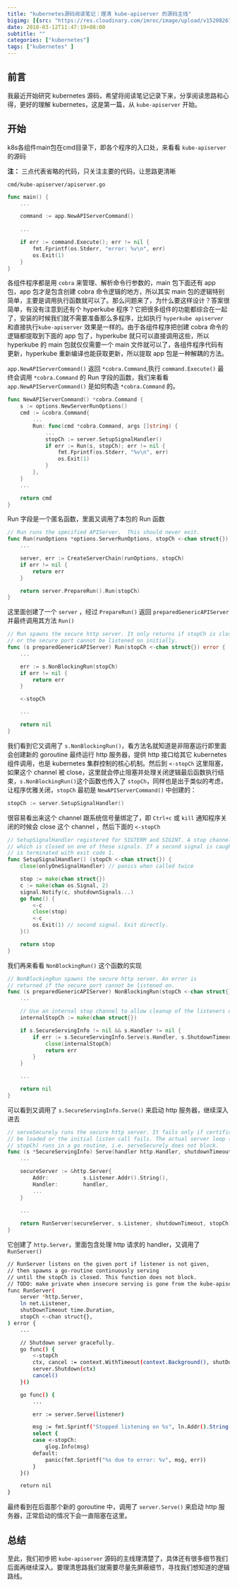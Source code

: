 ```yaml
---
title: "kubernetes源码阅读笔记：理清 kube-apiserver 的源码主线"
bigimg: [{src: "https://res.cloudinary.com/imroc/image/upload/v1520826775/blog/k8s/Banner-Hacker.png", desc: "hacker"}]
date: 2018-03-12T11:47:19+08:00
subtitle: ""
categories: ["kubernetes"]
tags: ["kubernetes" ]
---
```


## 前言
我最近开始研究 kubernetes 源码，希望将阅读笔记记录下来，分享阅读思路和心得，更好的理解 kubernetes，这是第一篇，从 `kube-apiserver` 开始。

## 开始
k8s各组件main包在cmd目录下，即各个程序的入口处，来看看 `kube-apiserver` 的源码

**注：** 三点代表省略的代码，只关注主要的代码，让思路更清晰  
  
`cmd/kube-apiserver/apiserver.go`
``` go
func main() {
	...

	command := app.NewAPIServerCommand()
	
	...

	if err := command.Execute(); err != nil {
		fmt.Fprintf(os.Stderr, "error: %v\n", err)
		os.Exit(1)
	}
}

```
各组件程序都是用 `cobra` 来管理、解析命令行参数的，main 包下面还有 app 包，app 包才是包含创建 cobra 命令逻辑的地方，所以其实 main 包的逻辑特别简单，主要是调用执行函数就可以了。那么问题来了，为什么要这样设计？答案很简单，有没有注意到还有个 hyperkube 程序？它把很多组件的功能都综合在一起了，安装的时候我们就不需要准备那么多程序，比如执行 `hyperkube apiserver` 和直接执行`kube-apiserver` 效果是一样的。由于各组件程序把创建 cobra 命令的逻辑都提取到下面的 app 包了，hyperkube 就只可以直接调用这些，所以 hyperkube 的 main 包就仅仅需要一个 main 文件就可以了，各组件程序代码有更新，hyperkube 重新编译也能获取更新，所以提取 app 包是一种解耦的方法。  
  
`app.NewAPIServerCommand()` 返回 `*cobra.Command`,执行 `command.Execute()` 最终会调用 `*cobra.Command` 的 Run 字段的函数，我们来看看 `app.NewAPIServerCommand()` 是如何构造 `*cobra.Command` 的。
``` go
func NewAPIServerCommand() *cobra.Command {
	s := options.NewServerRunOptions()
	cmd := &cobra.Command{
		...
		Run: func(cmd *cobra.Command, args []string) {
			...
			stopCh := server.SetupSignalHandler()
			if err := Run(s, stopCh); err != nil {
				fmt.Fprintf(os.Stderr, "%v\n", err)
				os.Exit(1)
			}
		},
	}
	...

	return cmd
}
```
Run 字段是一个匿名函数，里面又调用了本包的 Run 函数
``` go
// Run runs the specified APIServer.  This should never exit.
func Run(runOptions *options.ServerRunOptions, stopCh <-chan struct{}) error {
	...

	server, err := CreateServerChain(runOptions, stopCh)
	if err != nil {
		return err
	}

	return server.PrepareRun().Run(stopCh)
}
```
这里面创建了一个 `server` ，经过 `PrepareRun()` 返回 `preparedGenericAPIServer` 并最终调用其方法 `Run()`
``` go
// Run spawns the secure http server. It only returns if stopCh is closed
// or the secure port cannot be listened on initially.
func (s preparedGenericAPIServer) Run(stopCh <-chan struct{}) error {
	...

	err := s.NonBlockingRun(stopCh)
	if err != nil {
		return err
	}

	<-stopCh

	...

	return nil
}
```
我们看到它又调用了 `s.NonBlockingRun()`，看方法名就知道是非阻塞运行即里面会创建新的 goroutine 最终运行 http 服务器，提供 http 接口给其它 kubernetes 组件调用，也是 kubernetes 集群控制的核心机制。然后到 `<-stopCh` 这里阻塞，如果这个 channel 被 close，这里就会停止阻塞并处理关闭逻辑最后函数执行结束，`s.NonBlockingRun()`这个函数也传入了 `stopCh`，同样也是出于类似的考虑，让程序优雅关闭，`stopCh` 最初是 `NewAPIServerCommand()` 中创建的：
``` go
stopCh := server.SetupSignalHandler()
```
很容易看出来这个 channel 跟系统信号量绑定了，即 `Ctrl+c` 或 `kill` 通知程序关闭的时候会 close 这个 channel ，然后下面的 `<-stopCh` 
``` go
// SetupSignalHandler registered for SIGTERM and SIGINT. A stop channel is returned
// which is closed on one of these signals. If a second signal is caught, the program
// is terminated with exit code 1.
func SetupSignalHandler() (stopCh <-chan struct{}) {
	close(onlyOneSignalHandler) // panics when called twice

	stop := make(chan struct{})
	c := make(chan os.Signal, 2)
	signal.Notify(c, shutdownSignals...)
	go func() {
		<-c
		close(stop)
		<-c
		os.Exit(1) // second signal. Exit directly.
	}()

	return stop
}
```
我们再来看看 `NonBlockingRun()` 这个函数的实现
``` go
// NonBlockingRun spawns the secure http server. An error is
// returned if the secure port cannot be listened on.
func (s preparedGenericAPIServer) NonBlockingRun(stopCh <-chan struct{}) error {
	...

	// Use an internal stop channel to allow cleanup of the listeners on error.
	internalStopCh := make(chan struct{})

	if s.SecureServingInfo != nil && s.Handler != nil {
		if err := s.SecureServingInfo.Serve(s.Handler, s.ShutdownTimeout, internalStopCh); err != nil {
			close(internalStopCh)
			return err
		}
	}

	...

	return nil
}
```
可以看到又调用了 `s.SecureServingInfo.Serve()` 来启动 http 服务器，继续深入进去
``` go
// serveSecurely runs the secure http server. It fails only if certificates cannot
// be loaded or the initial listen call fails. The actual server loop (stoppable by closing
// stopCh) runs in a go routine, i.e. serveSecurely does not block.
func (s *SecureServingInfo) Serve(handler http.Handler, shutdownTimeout time.Duration, stopCh <-chan struct{}) error {
	...

	secureServer := &http.Server{
		Addr:           s.Listener.Addr().String(),
		Handler:        handler,
		...
	}

	...
	
	return RunServer(secureServer, s.Listener, shutdownTimeout, stopCh)
}
```
它创建了 `http.Server`，里面包含处理 http 请求的 handler，又调用了 `RunServer()`
``` bash
// RunServer listens on the given port if listener is not given,
// then spawns a go-routine continuously serving
// until the stopCh is closed. This function does not block.
// TODO: make private when insecure serving is gone from the kube-apiserver
func RunServer(
	server *http.Server,
	ln net.Listener,
	shutDownTimeout time.Duration,
	stopCh <-chan struct{},
) error {
	...

	// Shutdown server gracefully.
	go func() {
		<-stopCh
		ctx, cancel := context.WithTimeout(context.Background(), shutDownTimeout)
		server.Shutdown(ctx)
		cancel()
	}()

	go func() {
		...

		err := server.Serve(listener)

		msg := fmt.Sprintf("Stopped listening on %s", ln.Addr().String())
		select {
		case <-stopCh:
			glog.Info(msg)
		default:
			panic(fmt.Sprintf("%s due to error: %v", msg, err))
		}
	}()

	return nil
}
```
最终看到在后面那个新的 goroutine 中，调用了 `server.Serve()` 来启动 http 服务器，正常启动的情况下会一直阻塞在这里。

## 总结
至此，我们初步把 `kube-apiserver` 源码的主线理清楚了，具体还有很多细节我们后面再继续深入。要理清思路我们就需要尽量先屏蔽细节，寻找我们想知道的逻辑路线。
